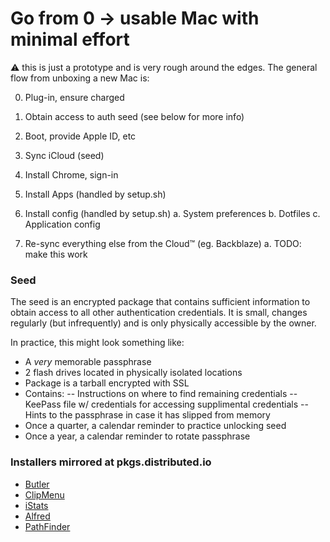 # Go from 0 → usable Mac with minimal effort

:warning: this is just a prototype and is very rough around the edges. The
general flow from unboxing a new Mac is:

0. Plug-in, ensure charged

1. Obtain access to auth seed (see below for more info)

2. Boot, provide Apple ID, etc

3. Sync iCloud (seed)

4. Install Chrome, sign-in

5. Install Apps (handled by setup.sh)

6. Install config (handled by setup.sh)
    a. System preferences
    b. Dotfiles
    c. Application config

7. Re-sync everything else from the Cloud™ (eg. Backblaze)
    a. TODO: make this work

### Seed

The seed is an encrypted package that contains sufficient information to
obtain access to all other authentication credentials. It is small, changes
regularly (but infrequently) and is only physically accessible by the owner.

In practice, this might look something like:

- A *very* memorable passphrase
- 2 flash drives located in physically isolated locations
- Package is a tarball encrypted with SSL
- Contains:
-- Instructions on where to find remaining credentials
-- KeePass file w/ credentials for accessing supplimental credentials
-- Hints to the passphrase in case it has slipped from memory
- Once a quarter, a calendar reminder to practice unlocking seed
- Once a year, a calendar reminder to rotate passphrase


### Installers mirrored at pkgs.distributed.io

- [Butler](http://pkgs.distributed.io/Butler.dmg)
- [ClipMenu](http://pkgs.distributed.io/ClipMenu.dmg)
- [iStats](http://pkgs.distributed.io/iStats.dmg)
- [Alfred](http://pkgs.distributed.io/Alfred.dmg)
- [PathFinder](http://pkgs.distributed.io/PathFinder.dmg)
